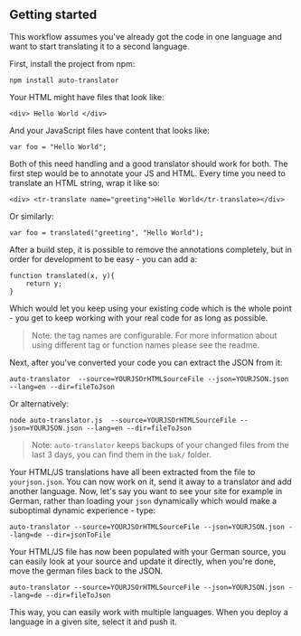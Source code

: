 Getting started
---------------

This workflow assumes you've already got the code in one language and want to start translating it to a second language. 


First, install the project from npm:

    npm install auto-translator

Your HTML might have files that look like:

    <div> Hello World </div>

And your JavaScript files have content that looks like:

    var foo = "Hello World";

Both of this need handling and a good translator should work for both. The first step would be to annotate your JS and HTML. Every time you need to translate an HTML string, wrap it like so:

    <div> <tr-translate name="greeting">Hello World</tr-translate></div>

Or similarly:

    var foo = translated("greeting", "Hello World");

After a build step, it is possible to remove the annotations completely, but in order for development to be easy - you can add a:

    function translated(x, y){
    	return y;
    }

Which would let you keep using your existing code which is the whole point - you get to keep working with your real code for as long as possible.

> Note: the tag names are configurable. For more information about using different tag or function names please see the readme.


Next, after you've converted your code you can extract the JSON from it:

    auto-translator  --source=YOURJSOrHTMLSourceFile --json=YOURJSON.json --lang=en --dir=fileToJson

Or alternatively:

    node auto-translator.js  --source=YOURJSOrHTMLSourceFile --json=YOURJSON.json --lang=en --dir=fileToJson

> Note: `auto-translator` keeps backups of your changed files from the last 3 days, you can find them in the `bak/` folder.

Your HTML/JS translations have all been extracted from the file to `yourjson.json`. You can now work on it, send it away to a translator and add another language. Now, let's say you want to see your site for example in German, rather than loading your `json` dynamically which would make a suboptimal dynamic experience - type: 

    auto-translator --source=YOURJSOrHTMLSourceFile --json=YOURJSON.json --lang=de --dir=jsonToFile

Your HTML/JS file has now been populated with your German source, you can easily look at your source and update it directly, when you're done, move the german files back to the JSON. 


    auto-translator --source=YOURJSOrHTMLSourceFile --json=YOURJSON.json --lang=de --dir=fileToJson

This way, you can easily work with multiple languages. When you deploy a language in a given site, select it and push it.
